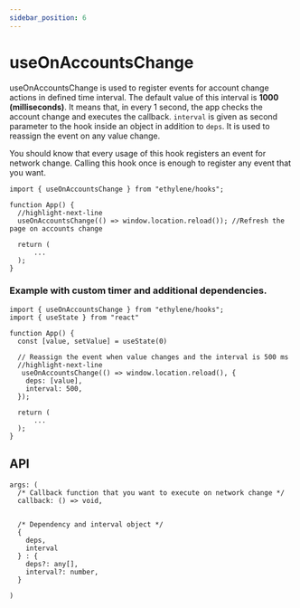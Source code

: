 ```yaml
---
sidebar_position: 6
---
```


# useOnAccountsChange

useOnAccountsChange is used to register events for account change actions in defined time interval. The default value of this interval is **1000 (milliseconds)**. It means that, in every 1 second, the app checks the account change and executes the callback. `interval` is given as second parameter to the hook inside an object in addition to `deps`. It is used to reassign the event on any value change.

You should know that every usage of this hook registers an event for network change. Calling this hook once is enough to register any event that you want.

```tsx
import { useOnAccountsChange } from "ethylene/hooks";

function App() {
  //highlight-next-line
  useOnAccountsChange(() => window.location.reload()); //Refresh the page on accounts change

  return (
      ...
  );
}
```

### Example with custom timer and additional dependencies.

```tsx
import { useOnAccountsChange } from "ethylene/hooks";
import { useState } from "react"

function App() {
  const [value, setValue] = useState(0)

  // Reassign the event when value changes and the interval is 500 ms
  //highlight-next-line
   useOnAccountsChange(() => window.location.reload(), {
    deps: [value],
    interval: 500,
  });

  return (
      ...
  );
}
```

## API

```tsx
args: (
  /* Callback function that you want to execute on network change */
  callback: () => void,


  /* Dependency and interval object */
  {
    deps,
    interval
  } : {
    deps?: any[],
    interval?: number,
  }

)
```
